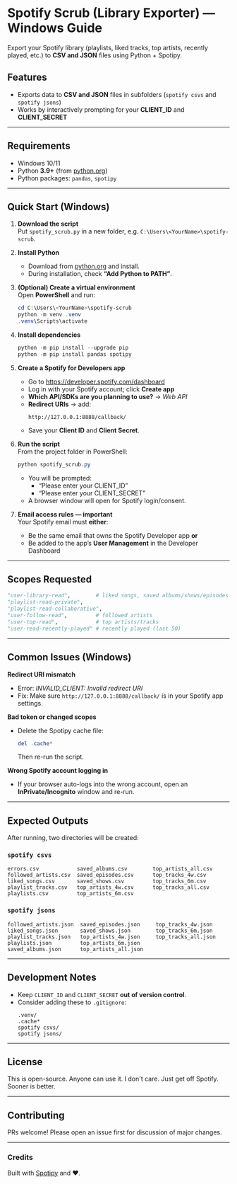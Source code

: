 # Spotify Scrub (Library Exporter) — Windows Guide

Export your Spotify library (playlists, liked tracks, top artists, recently played, etc.) to **CSV and JSON** files using Python + Spotipy.

## Features
- Exports data to **CSV and JSON** files in subfolders (`spotify csvs` and `spotify jsons`)  
- Works by interactively prompting for your **CLIENT_ID** and **CLIENT_SECRET**

---

## Requirements
- Windows 10/11  
- Python **3.9+** (from [python.org](https://www.python.org/downloads/))  
- Python packages: `pandas`, `spotipy`

---

## Quick Start (Windows)

1. **Download the script**  
   Put `spotify_scrub.py` in a new folder, e.g. `C:\Users\<YourName>\spotify-scrub`.

2. **Install Python**  
   - Download from [python.org](https://www.python.org/downloads/) and install.  
   - During installation, check **“Add Python to PATH”**.

3. **(Optional) Create a virtual environment**  
   Open **PowerShell** and run:
   ```powershell
   cd C:\Users\<YourName>\spotify-scrub
   python -m venv .venv
   .venv\Scripts\activate
   ```

4. **Install dependencies**  
   ```powershell
   python -m pip install --upgrade pip
   python -m pip install pandas spotipy
   ```

5. **Create a Spotify for Developers app**  
   - Go to https://developer.spotify.com/dashboard  
   - Log in with your Spotify account; click **Create app**  
   - **Which API/SDKs are you planning to use?** → *Web API*  
   - **Redirect URIs** → add:
     ```
     http://127.0.0.1:8888/callback/
     ```
   - Save your **Client ID** and **Client Secret**.

6. **Run the script**  
   From the project folder in PowerShell:
   ```powershell
   python spotify_scrub.py
   ```
   - You will be prompted:
     - “Please enter your CLIENT_ID”
     - “Please enter your CLIENT_SECRET”
   - A browser window will open for Spotify login/consent.

7. **Email access rules — important**  
   Your Spotify email must **either**:
   - Be the same email that owns the Spotify Developer app **or**  
   - Be added to the app’s **User Management** in the Developer Dashboard

---

## Scopes Requested
```python
"user-library-read",        # liked songs, saved albums/shows/episodes
"playlist-read-private",
"playlist-read-collaborative",
"user-follow-read",         # followed artists
"user-top-read",            # top artists/tracks
"user-read-recently-played" # recently played (last 50)
```

---

## Common Issues (Windows)

**Redirect URI mismatch**  
- Error: *INVALID_CLIENT: Invalid redirect URI*  
- Fix: Make sure `http://127.0.0.1:8888/callback/` is in your Spotify app settings.

**Bad token or changed scopes**  
- Delete the Spotipy cache file:
  ```powershell
  del .cache*
  ```
  Then re-run the script.

**Wrong Spotify account logging in**  
- If your browser auto-logs into the wrong account, open an **InPrivate/Incognito** window and re-run.

---

## Expected Outputs

After running, two directories will be created:

### `spotify csvs`
```
errors.csv            saved_albums.csv        top_artists_all.csv
followed_artists.csv  saved_episodes.csv      top_tracks_4w.csv
liked_songs.csv       saved_shows.csv         top_tracks_6m.csv
playlist_tracks.csv   top_artists_4w.csv      top_tracks_all.csv
playlists.csv         top_artists_6m.csv
```

### `spotify jsons`
```
followed_artists.json  saved_episodes.json     top_tracks_4w.json
liked_songs.json       saved_shows.json        top_tracks_6m.json
playlist_tracks.json   top_artists_4w.json     top_tracks_all.json
playlists.json         top_artists_6m.json
saved_albums.json      top_artists_all.json
```

---

## Development Notes

- Keep `CLIENT_ID` and `CLIENT_SECRET` **out of version control**.  
- Consider adding these to `.gitignore`:
  ```
  .venv/
  .cache*
  spotify csvs/
  spotify jsons/
  ```

---

## License

This is open-source. Anyone can use it. I don't care. Just get off Spotify. Sooner is better.

---

## Contributing

PRs welcome! Please open an issue first for discussion of major changes.

---

### Credits

Built with [Spotipy](https://spotipy.readthedocs.io/) and ❤️.
